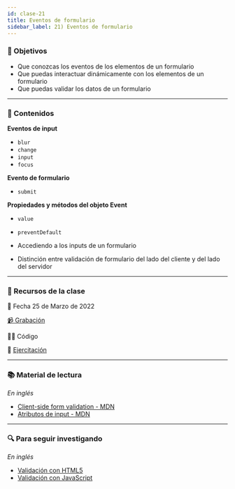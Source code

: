 ```yaml
---
id: clase-21
title: Eventos de formulario
sidebar_label: 21) Eventos de formulario
---
```


### 🏁 Objetivos

- Que conozcas los eventos de los elementos de un formulario
- Que puedas interactuar dinámicamente con los elementos de un formulario
- Que puedas validar los datos de un formulario

---

### 📝 Contenidos

**Eventos de input**

- `blur`
- `change`
- `input`
- `focus`

**Evento de formulario**

- `submit`

**Propiedades y métodos del objeto Event**

- `value`
- `preventDefault`

- Accediendo a los inputs de un formulario
- Distinción entre validación de formulario del lado del cliente y del lado del servidor

---

### 🚀 Recursos de la clase

📆 Fecha 25 de Marzo de 2022

[📹 Grabación](https://us02web.zoom.us/rec/share/Hp5n5Pm4ISRg6pcZ5z1O5jItXF3SgjA4VVm6jE_bXi_0mhoULnmutsAwuf8nKLp7.o4qMX4Xk8sVHZoiV?startTime=1648245845000)

👩‍💻 Código

💪 [Ejercitación](https://github.com/Ada-IT/ejercicios-frontend/blob/master/modulo-2/ejercicios/22-formularios-dinamicos.md)

---

### 📚 Material de lectura

_En inglés_

- [Client-side form validation - MDN](https://developer.mozilla.org/en-US/docs/Learn/Forms/Form_validation)
- [Atributos de input - MDN](https://developer.mozilla.org/en-US/docs/Web/HTML/Element/input)

---

### 🔍 Para seguir investigando

_En inglés_

- [Validación con HTML5](https://css-tricks.com/form-validation-part-1-constraint-validation-html/)
- [Validación con JavaScript](https://css-tricks.com/form-validation-part-2-constraint-validation-api-javascript/)
